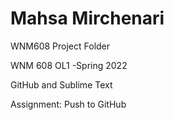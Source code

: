 # Mahsa Mirchenari


WNM608 Project Folder

WNM 608 OL1 -Spring 2022

 GitHub and Sublime Text

Assignment: Push to GitHub


